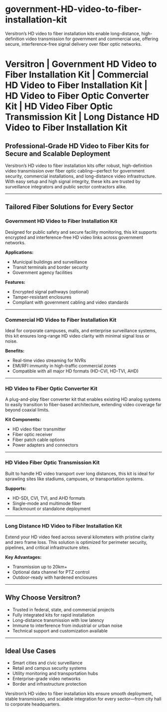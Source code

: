 # government-HD-video-to-fiber-installation-kit
 Versitron’s HD video to fiber installation kits enable long-distance, high-definition video transmission for government and commercial use, offering secure, interference-free signal delivery over fiber optic networks.

# Versitron | Government HD Video to Fiber Installation Kit | Commercial HD Video to Fiber Installation Kit | HD Video to Fiber Optic Converter Kit | HD Video Fiber Optic Transmission Kit | Long Distance HD Video to Fiber Installation Kit

## Professional-Grade HD Video to Fiber Kits for Secure and Scalable Deployment

Versitron’s HD video to fiber installation kits offer robust, high-definition video transmission over fiber optic cabling—perfect for government security, commercial installations, and long-distance video infrastructure. With easy setup and high signal integrity, these kits are trusted by surveillance integrators and public sector contractors alike.

---

## Tailored Fiber Solutions for Every Sector

### Government HD Video to Fiber Installation Kit  
Designed for public safety and secure facility monitoring, this kit supports encrypted and interference-free HD video links across government networks.

**Applications:**  
- Municipal buildings and surveillance  
- Transit terminals and border security  
- Government agency facilities

**Features:**  
- Encrypted signal pathways (optional)  
- Tamper-resistant enclosures  
- Compliant with government cabling and video standards

---

### Commercial HD Video to Fiber Installation Kit  
Ideal for corporate campuses, malls, and enterprise surveillance systems, this kit ensures long-range HD video clarity with minimal signal loss or noise.

**Benefits:**  
- Real-time video streaming for NVRs  
- EMI/RFI immunity in high-traffic commercial zones  
- Compatible with all major HD formats (HD-CVI, HD-TVI, AHD)

---

### HD Video to Fiber Optic Converter Kit  
A plug-and-play fiber converter kit that enables existing HD analog systems to easily transition to fiber-based architecture, extending video coverage far beyond coaxial limits.

**Kit Components:**  
- HD video fiber transmitter  
- Fiber optic receiver  
- Fiber patch cable options  
- Power adapters and connectors

---

### HD Video Fiber Optic Transmission Kit  
Built to handle HD video transport over long distances, this kit is ideal for sprawling sites like stadiums, campuses, or transportation systems.

**Supports:**  
- HD-SDI, CVI, TVI, and AHD formats  
- Single-mode and multimode fiber  
- Rackmount or standalone deployment

---

### Long Distance HD Video to Fiber Installation Kit  
Extend your HD video feed across several kilometers with pristine clarity and zero frame loss. This solution is optimized for perimeter security, pipelines, and critical infrastructure sites.

**Key Advantages:**  
- Transmission up to 20km+  
- Optional data channel for PTZ control  
- Outdoor-ready with hardened enclosures

---

## Why Choose Versitron?

- Trusted in federal, state, and commercial projects  
- Fully integrated kits for rapid installation  
- Long-distance transmission with low latency  
- Immune to interference from industrial or urban noise  
- Technical support and customization available

---

## Ideal Use Cases

- Smart cities and civic surveillance  
- Retail and campus security systems  
- Utility monitoring and transportation hubs  
- Enterprise-grade video networks  
- Border and infrastructure protection

Versitron’s HD video to fiber installation kits ensure smooth deployment, stable transmission, and scalable integration for every sector—from city hall to corporate headquarters.
